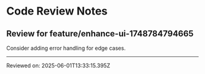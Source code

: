 # Code Review Notes

## Review for feature/enhance-ui-1748784794665

Consider adding error handling for edge cases.

---
Reviewed on: 2025-06-01T13:33:15.395Z